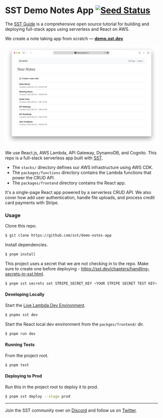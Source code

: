 # SST Demo Notes App [![Seed Status](https://api.seed.run/serverless-stack/demo-notes-app/stages/prod/build_badge)](https://console.seed.run/serverless-stack/demo-notes-app)

The [SST Guide](https://sst.dev/guide) is a comprehensive open source tutorial for building and deploying full-stack apps using serverless and React on AWS.

We create a note taking app from scratch — [**demo.sst.dev**](https://demo.sst.dev)

![Demo App](screenshot.png)

We use React.js, AWS Lambda, API Gateway, DynamoDB, and Cognito. This repo is a full-stack serverless app built with [SST](https://github.com/sst/sst).

- The `stacks/` directory defines our AWS infrastructure using AWS CDK.
- The `packages/functions` directory contains the Lambda functions that power the CRUD API.
- The `packages/frontend` directory contains the React app.

It's a single-page React app powered by a serverless CRUD API. We also cover how add user authentication, handle file uploads, and process credit card payments with Stripe.

### Usage

Clone this repo.

```bash
$ git clone https://github.com/sst/demo-notes-app
```

Install dependencies.

```bash
$ pnpm install
```

This project uses a secret that we are not checking in to the repo. Make sure to create one before deploying - https://sst.dev/chapters/handling-secrets-in-sst.html.

```bash
$ pnpm sst secrets set STRIPE_SECRET_KEY <YOUR STRIPE SECRET TEST KEY>
```

#### Developing Locally

Start the [Live Lambda Dev Environment](https://docs.sst.dev/live-lambda-development).

```bash
$ pnpmx sst dev
```

Start the React local dev environment from the `packges/frontend/` dir.

```bash
$ pnpm run dev
```

#### Running Tests

From the project root.

```bash
$ pnpm test
```

#### Deploying to Prod

Run this in the project root to deploy it to prod.

```bash
$ pnpm sst deploy --stage prod
```

---

Join the SST community over on [Discord](https://discord.gg/sst) and follow us on [Twitter](https://twitter.com/SST_dev).
